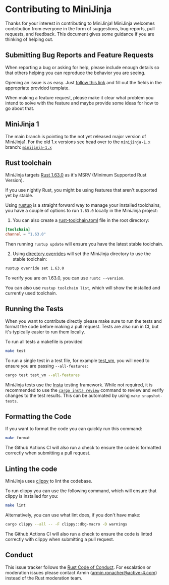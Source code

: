 # Contributing to MiniJinja

Thanks for your interest in contributing to MiniJinja! MiniJinja welcomes
contribution from everyone in the form of suggestions, bug reports, pull
requests, and feedback. This document gives some guidance if you are thinking of
helping out.

## Submitting Bug Reports and Feature Requests

When reporting a bug or asking for help, please include enough details so that
others helping you can reproduce the behavior you are seeing.

Opening an issue is as easy.
Just [follow this link](https://github.com/mitsuhiko/minijinja/issues/new/choose)
and fill out the fields in the appropriate provided template.

When making a feature request, please make it clear what problem you intend to
solve with the feature and maybe provide some ideas for how to go about that.

## MiniJinja 1

The main branch is pointing to the not yet released major version of MiniJinja1.  For
the old 1.x versions see head over to the `minijinja-1.x` branch:
[`minijinja-1.x`](https://github.com/mitsuhiko/minijinja/tree/minijinja-1.x)

## Rust toolchain
MiniJinja targets [Rust 1.63.0](https://blog.rust-lang.org/2022/08/11/Rust-1.63.0.html) as it's MSRV (Minimum Supported Rust Version).

If you use nightly Rust, you might be using features that aren't supported yet by stable.

Using [rustup](https://rustup.rs/) is a straight forward way to manage your installed toolchains, you have a couple of options
to run `1.63.0` locally in the MiniJinja project:

1. You can also create a [rust-toolchain.toml](https://rust-lang.github.io/rustup/concepts/toolchains.html) file in the root directory:

```toml
[toolchain]
channel = "1.63.0"
```

Then running `rustup update` will ensure you have the latest stable toolchain.

2. Using [directory overrides](https://rust-lang.github.io/rustup/overrides.html#directory-overrides) will
set the MiniJinja directory to use the stable toolchain:

```sh
rustup override set 1.63.0
```

To verify you are on 1.63.0, you can use `rustc --version`.

You can also use `rustup toolchain list`, which will show the installed and currently used toolchain.

## Running the Tests

When you want to contribute directly please make sure to run the tests and
format the code before making a pull request. Tests are also run in CI, but
it's typically easier to run them locally.

To run all tests a makefile is provided

```sh
make test
```

To run a single test in a test file, for example [test_vm](./minijinja/tests/test_templates.rs), you will
need to ensure you are passing `--all-features`:

```sh
cargo test test_vm --all-features
```

MiniJinja tests use the [Insta](https://insta.rs) testing framework. While not
required, it is recommended to use
the [`cargo insta review`](https://insta.rs/docs/cli/#review) command to review
and verify changes to the test results.  This can be automated by using
`make snapshot-tests`.

## Formatting the Code

If you want to format the code you can quickly run this command:

```sh
make format
```

The Github Actions CI will also run a check to ensure the code is formatted correctly when
submitting a pull request.

## Linting the code

MiniJinja uses [clippy](https://github.com/rust-lang/rust-clippy) to lint the codebase.

To run clippy you can use the following command, which will ensure that clippy is installed for you:

```sh
make lint
```

Alternatively, you can use what lint does, if you don't have make:
```sh
cargo clippy --all -- -F clippy::dbg-macro -D warnings
```

The Github Actions CI will also run a check to ensure the code is linted correctly with clippy
when submitting a pull request.

## Conduct

This issue tracker follows the [Rust Code of Conduct]. For escalation or
moderation issues please contact Armin (armin.ronacher@active-4.com) instead of
the Rust moderation team.

[rust code of conduct]: https://www.rust-lang.org/policies/code-of-conduct
